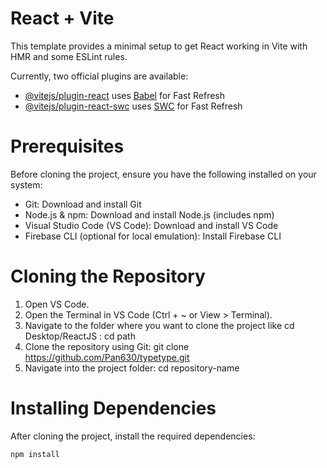 # React + Vite

This template provides a minimal setup to get React working in Vite with HMR and some ESLint rules.

Currently, two official plugins are available:

- [@vitejs/plugin-react](https://github.com/vitejs/vite-plugin-react/blob/main/packages/plugin-react/README.md) uses [Babel](https://babeljs.io/) for Fast Refresh
- [@vitejs/plugin-react-swc](https://github.com/vitejs/vite-plugin-react-swc) uses [SWC](https://swc.rs/) for Fast Refresh


# Prerequisites
Before cloning the project, ensure you have the following installed on your system:
- Git: Download and install Git
- Node.js & npm: Download and install Node.js (includes npm)
- Visual Studio Code (VS Code): Download and install VS Code
- Firebase CLI (optional for local emulation): Install Firebase CLI

# Cloning the Repository
1.	Open VS Code.
2.	Open the Terminal in VS Code (Ctrl + ~ or View > Terminal).
3.	Navigate to the folder where you want to clone the project like cd Desktop/ReactJS :
cd path
4. Clone the repository using Git:
git clone https://github.com/Pan630/typetype.git
5. Navigate into the project folder:
cd repository-name

# Installing Dependencies
After cloning the project, install the required dependencies:
```bash
npm install